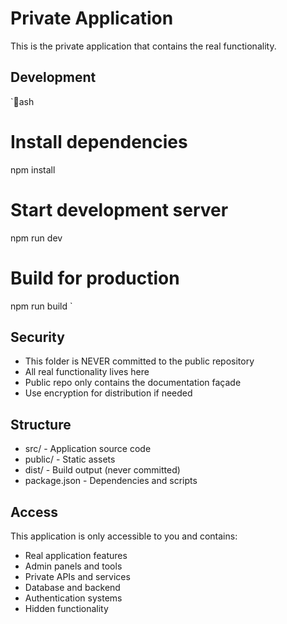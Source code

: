 # Private Application

This is the private application that contains the real functionality.

## Development

`ash
# Install dependencies
npm install

# Start development server
npm run dev

# Build for production
npm run build
`

## Security

- This folder is NEVER committed to the public repository
- All real functionality lives here
- Public repo only contains the documentation façade
- Use encryption for distribution if needed

## Structure

- src/ - Application source code
- public/ - Static assets
- dist/ - Build output (never committed)
- package.json - Dependencies and scripts

## Access

This application is only accessible to you and contains:
- Real application features
- Admin panels and tools
- Private APIs and services
- Database and backend
- Authentication systems
- Hidden functionality
